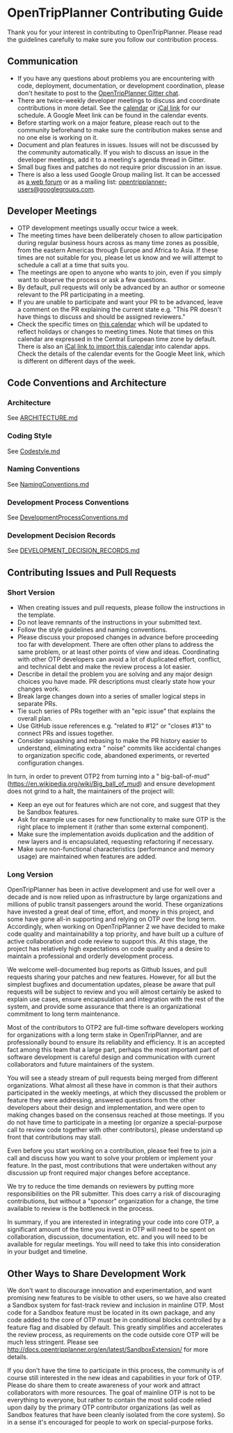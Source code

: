 # OpenTripPlanner Contributing Guide

Thank you for your interest in contributing to OpenTripPlanner.
Please read the guidelines carefully to make sure you follow our contribution process.

## Communication

- If you have any questions about problems you are encountering with code, deployment,
documentation, or development coordination, please don't hesitate to post to the
[OpenTripPlanner Gitter chat](https://gitter.im/opentripplanner/OpenTripPlanner).
- There are twice-weekly developer meetings to discuss and coordinate contributions in more detail.
See the [calendar](https://calendar.google.com/calendar/u/0/embed?src=ormbltvsqb6adl80ejgudt0glc@group.calendar.google.com)
or [iCal link](https://calendar.google.com/calendar/ical/ormbltvsqb6adl80ejgudt0glc@group.calendar.google.com/public/basic.ics)
for our schedule. A Google Meet link can be found in the calendar events.
- Before starting work on a major feature, please reach out to the community beforehand
to make sure the contribution makes sense and no one else is working on it.
- Document and plan features in issues.
Issues will not be discussed by the community automatically.
If you wish to discuss an issue in the developer meetings,
add it to a meeting's agenda thread in Gitter.
- Small bug fixes and patches do not require prior discussion in an issue.
- There is also a less used Google Group mailing list. It can be accessed as
[a web forum](https://groups.google.com/g/opentripplanner-users)
or as a mailing list: <opentripplanner-users@googlegroups.com>.

## Developer Meetings

- OTP development meetings usually occur twice a week.
- The meeting times have been deliberately chosen to allow participation during regular business
hours across as many time zones as possible, from the eastern Americas through Europe and Africa
to Asia. If these times are not suitable for you, please let us know and we will attempt to
schedule a call at a time that suits you.
- The meetings are open to anyone who wants to join, even if you simply want to observe the
process or ask a few questions.
- By default, pull requests will only be advanced by an author or someone relevant to the PR
participating in a meeting.
- If you are unable to participate and want your PR to be advanced, leave a comment on the PR
explaining the current state
e.g. "This PR doesn't have things to discuss and should be assigned reviewers."
- Check the specific times on
[this calendar](https://calendar.google.com/calendar/u/0/embed?src=ormbltvsqb6adl80ejgudt0glc@group.calendar.google.com)
which will be updated to reflect holidays or changes to meeting times. Note that times on this
calendar are expressed in the Central European time zone by default. There is also
an [iCal link to import this calendar](https://calendar.google.com/calendar/ical/ormbltvsqb6adl80ejgudt0glc@group.calendar.google.com/public/basic.ics)
into calendar apps. Check the details of the calendar events for the Google Meet link, which is
different on different days of the week.

## Code Conventions and Architecture

### Architecture

See [ARCHITECTURE.md](ARCHITECTURE.md)

### Coding Style

See [Codestyle.md](doc/dev/decisionrecords/Codestyle.md)

### Naming Conventions

See [NamingConventions.md](doc/dev/decisionrecords/NamingConventions.md)

### Development Process Conventions

See [DevelopmentProcessConventions.md](doc/dev/decisionrecords/DevelopmentProcessConventions.md)

### Development Decision Records

See [DEVELOPMENT_DECISION_RECORDS.md](DEVELOPMENT_DECISION_RECORDS.md)

## Contributing Issues and Pull Requests

### Short Version

- When creating
issues and pull requests, please follow the instructions in the template.
- Do not leave remnants of
the instructions in your submitted text.
- Follow the style guidelines and naming conventions.
- Please discuss your proposed changes in advance before proceeding too far with
  development. There are often other plans to address the same problem, or at least other points of
  view and ideas. Coordinating with other OTP developers can avoid a lot of duplicated effort,
  conflict, and technical debt and make the review process a lot easier.
- Describe in detail the problem you are solving and any major design choices you have made. PR
  descriptions must clearly state how your changes work.
- Break large changes down into a series of smaller logical steps in separate PRs.
- Tie such series of PRs together with an "epic issue" that explains the overall plan.
- Use GitHub issue references e.g. "related to #12" or "closes #13" to connect PRs and issues
together.
- Consider squashing and rebasing to make the PR history easier to understand, eliminating extra "
  noise" commits like accidental changes to organization specific code, abandoned experiments, or
  reverted configuration changes.

In turn, in order to prevent OTP2 from turning into a "
big-ball-of-mud" (https://en.wikipedia.org/wiki/Big_ball_of_mud) and ensure development does not
grind to a halt, the maintainers of the project will:

- Keep an eye out for features which are not core, and suggest that they be Sandbox features.
- Ask for example use cases for new functionality to make sure OTP is the right place to implement
  it (rather than some external component).
- Make sure the implementation avoids duplication and the addition of new layers and is
  encapsulated, requesting refactoring if necessary.
- Make sure non-functional characteristics (performance and memory usage) are maintained when
  features are added.


### Long Version

OpenTripPlanner has been in active development and use for well over a decade and is now relied upon
as infrastructure by large organizations and millions of public transit passengers around the world.
These organizations have invested a great deal of time, effort, and money in this project, and some
have gone all-in supporting and relying on OTP over the long term. Accordingly, when working on
OpenTripPlanner 2 we have decided to make code quality and maintainability a top priority, and have
built up a culture of active collaboration and code review to support this. At this stage, the
project has relatively high expectations on code quality and a desire to maintain a professional and
orderly development process.

We welcome well-documented bug reports as Github Issues, and pull requests sharing your patches and
new features. However, for all but the simplest bugfixes and documentation updates, please be aware
that pull requests will be subject to review and you will almost certainly be asked to explain use
cases, ensure encapsulation and integration with the rest of the system, and provide some assurance
that there is an organizational commitment to long term maintenance.

Most of the contributors to OTP2 are full-time software developers working for organizations with a
long term stake in OpenTripPlanner, and are professionally bound to ensure its reliability and
efficiency. It is an accepted fact among this team that a large part, perhaps the most important
part of software development is careful design and communication with current collaborators and
future maintainers of the system.

You will see a steady stream of pull requests being merged from different organizations. What almost
all these have in common is that their authors participated in the weekly meetings, at which they
discussed the problem or feature they were addressing, answered questions from the other developers
about their design and implementation, and were open to making changes based on the consensus
reached at those meetings. If you do not have time to participate in a meeting (or organize a
special-purpose call to review code together with other contributors), please understand up front
that contributions may stall.

Even before you start working on a contribution, please feel free to join a call and discuss how you
want to solve your problem or implement your feature. In the past, most contributions that were
undertaken without any discussion up front required major changes before acceptance.

We try to reduce the time demands on reviewers by putting more responsibilities on the PR submitter.
This does carry a risk of discouraging contributions, but without a "sponsor" organization for a
change, the time available to review is the bottleneck in the process.

In summary, if you are interested in integrating your code into core OTP, a significant amount of the
time you invest in OTP will need to be spent on collaboration, discussion, documentation, etc. and
you will need to be available for regular meetings. You will need to take this into consideration in
your budget and timeline.

## Other Ways to Share Development Work

We don't want to discourage innovation and experimentation, and want promising new features to be
visible to other users, so we have also created a Sandbox system for fast-track review and inclusion
in mainline OTP. Most code for a Sandbox feature must be located in its own package, and any code
added to the core of OTP must be in conditional blocks controlled by a feature flag and disabled by
default. This greatly simplifies and accelerates the review process, as requirements on the code
outside core OTP will be much less stringent. Please
see http://docs.opentripplanner.org/en/latest/SandboxExtension/ for more details.

If you don't have the time to participate in this process, the community is of course still
interested in the new ideas and capabilities in your fork of OTP. Please do share them to
create awareness of your work and attract collaborators with
more resources. The goal of mainline OTP is not to be everything to everyone, but rather to contain
the most solid code relied upon daily by the primary OTP contributor organizations (as well as
Sandbox features that have been cleanly isolated from the core system). So in a sense it's
encouraged for people to work on special-purpose forks.
